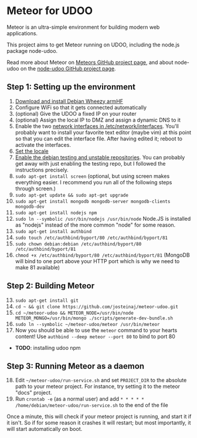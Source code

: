 # Meteor for UDOO

Meteor is an ultra-simple environment for building modern web
applications.

This project aims to get Meteor running on UDOO, including the node.js package node-udoo.

Read more about Meteor on [Meteors GitHub project page](http://github.com/meteor/meteor/), and about node-udoo on the [node-udoo GitHub project page](https://github.com/pilwon/node-udoo).

## Step 1: Setting up the environment

 1. [Download and install Debian Wheezy armHF](http://www.udoo.org/downloads/)
 2. Configure WiFi so that it gets connected automatically
 3. (optional) Give the UDOO a fixed IP on your router
 4. (optional) Assign the local IP to DMZ and assign a dynamic DNS to it
 5. Enable the two [network interfaces in /etc/network/interfaces](http://www.unix.com/ip-networking/211031-unable-connect-localhost-debian-6-a.html). You'll probably want to install your favorite text editor (maybe vim) at this point so that you can edit the interface file. After having edited it; reboot to activate the interfaces.
 6. [Set the locale](https://wiki.debian.org/ChangeLanguage)
 7. [Enable the debian testing and unstable repositories](http://serverfault.com/a/382101). You can probably get away with just enabling the testing repo, but I followed the instructions precisely.
 8. `sudo apt-get install screen` (optional, but using screen makes everything easier. I recommend you run all of the following steps through screen.)
 9. `sudo apt-get update && sudo apt-get upgrade`
 10. `sudo apt-get install mongodb mongodb-server mongodb-clients mongodb-dev`
 11. `sudo apt-get install nodejs npm`
 12. `sudo ln --symbolic /usr/bin/nodejs /usr/bin/node` Node.JS is installed as "nodejs" instead of the more common "node" for some reason.
 13. `sudo apt-get install authbind`
 14. `sudo touch /etc/authbind/byport/80 /etc/authbind/byport/81`
 15. `sudo chown debian:debian /etc/authbind/byport/80 /etc/authbind/byport/81`
 16. `chmod +x /etc/authbind/byport/80 /etc/authbind/byport/81` (MongoDB will bind to one port above your HTTP port which is why we need to make 81 available)

## Step 2: Building Meteor

 13. `sudo apt-get install git`
 14. `cd ~ && git clone https://github.com/josteinaj/meteor-udoo.git`
 15. `cd ~/meteor-udoo && METEOR_NODE=/usr/bin/node METEOR_MONGO=/usr/bin/mongo ./scripts/generate-dev-bundle.sh`
 16. ``sudo ln --symbolic ~/meteor-udoo/meteor /usr/bin/meteor``
 17. Now you should be able to use the `meteor` command to your hearts content! Use `authbind --deep meteor --port 80` to bind to port 80

* **TODO**: installing udoo npm

## Step 3: Running Meteor as a daemon

 18. Edit `~/meteor-udoo/run-service.sh` and set `PROJECT_DIR` to the absolute path to your meteor project. For instance, try setting it to the meteor "docs" project.
 19. Run `crontab -e` (as a normal user) and add `* * * * * /home/debian/meteor-udoo/run-service.sh` to the end of the file

Once a minute, this will check if your meteor project is running, and start it if it isn't. So if for some reason it crashes it will restart; but most importantly, it will start automatically on boot.

<!--
 I haven't got this working yet but this would probably be a better setup:

[Based on this stackoverflow answer](http://stackoverflow.com/a/2467513/281065).

 18. Edit `~/meteor-udoo/run-service.sh` and set `PROJECT_DIR` to the absolute path to your meteor project. The default is the meteor "docs" project.
 19. `sudo apt-get install daemontools daemontools-run svtools`
 20. `cd ~ && wget http://codepad.org/9CgRVihO/raw.pl -O mkservice.pl && chmod +x mkservice.pl`
 21. `sudo ~/mkservice.pl -d /etc/service/meteor -l -u debian -L debian "/home/debian/meteor-udoo/run-service.sh"`

Your project should now be running as a service. It is started automatically on boot, and restarted if it should crash.
 * Use `sudo svstat /etc/service/meteor` to check its status
 * Use `sudo svc -d /etc/service/meteor` to stop the service
 * Use `sudo svc -u /etc/service/meteor` to start the service
 * Use `sudo svc -t /etc/service/meteor` to restart the service
-->

